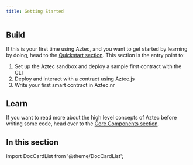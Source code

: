 ```yaml
---
title: Getting Started
---
```


## Build

If this is your first time using Aztec, and you want to get started by learning by doing, head to the [Quickstart section](quickstart.md). This section is the entry point to:

1. Set up the Aztec sandbox and deploy a sample first contract with the CLI
2. Deploy and interact with a contract using Aztec.js
3. Write your first smart contract in Aztec.nr

## Learn

If you want to read more about the high level concepts of Aztec before writing some code, head over to the [Core Components section](../../learn/about_aztec/technical_overview.md).

## In this section

import DocCardList from '@theme/DocCardList';

<DocCardList />

